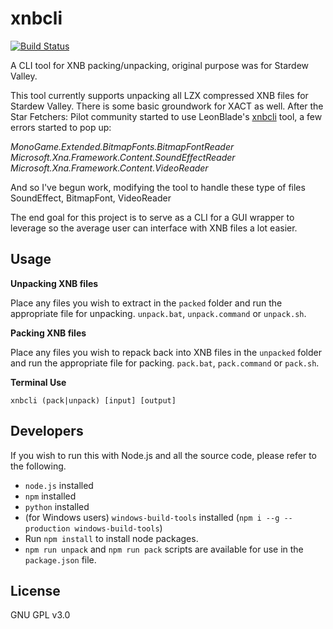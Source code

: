 # xnbcli

[![Build Status](https://travis-ci.com/SumOfAllN00bs/xnbcli.svg?branch=master)](https://travis-ci.com/SumOfAllN00bs/xnbcli)

A CLI tool for XNB packing/unpacking, original purpose was for Stardew Valley.

This tool currently supports unpacking all LZX compressed XNB files for Stardew Valley.
There is some basic groundwork for XACT as well.
After the Star Fetchers: Pilot community started to use LeonBlade's [xnbcli](https://github.com/LeonBlade/xnbcli) tool, a few errors started to pop up:

_MonoGame.Extended.BitmapFonts.BitmapFontReader
Microsoft.Xna.Framework.Content.SoundEffectReader
Microsoft.Xna.Framework.Content.VideoReader_

And so I've begun work, modifying the tool to handle these type of files SoundEffect, BitmapFont, VideoReader


The end goal for this project is to serve as a CLI for a GUI wrapper to leverage so the average user can interface with
XNB files a lot easier.

## Usage

**Unpacking XNB files**

Place any files you wish to extract in the `packed` folder and run the appropriate file for unpacking.  `unpack.bat`, `unpack.command` or `unpack.sh`.

**Packing XNB files**

Place any files you wish to repack back into XNB files in the `unpacked` folder and run the appropriate file for packing.  `pack.bat`, `pack.command` or `pack.sh`.

**Terminal Use**

`xnbcli (pack|unpack) [input] [output]`

## Developers

If you wish to run this with Node.js and all the source code, please refer to the following.

- `node.js` installed
- `npm` installed
- `python` installed
- (for Windows users) `windows-build-tools` installed (`npm i --g --production windows-build-tools`)
- Run `npm install` to install node packages.
- `npm run unpack` and `npm run pack` scripts are available for use in the `package.json` file.

## License
GNU GPL v3.0
